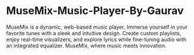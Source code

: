 # MuseMix-Music-Player-By-Gaurav
MuseMix is a dynamic, web-based music player. Immerse yourself in your favorite tunes with a sleek and intuitive design. Create custom playlists, enjoy real-time visualizers, and explore lyrics while fine-tuning audio with an integrated equalizer. MuseMix, where music meets innovation.

